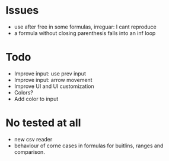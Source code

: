 # Issues
* use after free in some formulas, irreguar: I cant reproduce
* a formula without closing parenthesis falls into an inf loop

# Todo
* Improve input: use prev input
* Improve input: arrow movement
* Improve UI and UI customization
* Colors?
* Add color to input

# No tested at all
* new csv reader
* behaviour of corne cases in formulas for buitlins, 
    ranges and comparison.
